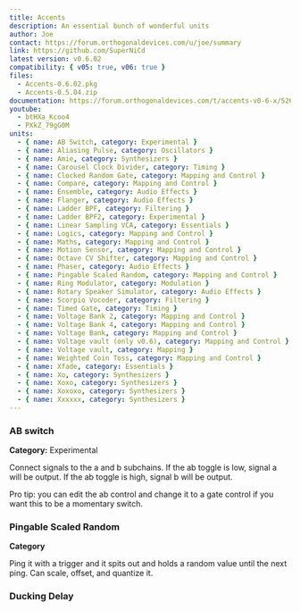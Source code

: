 ```yaml
---
title: Accents
description: An essential bunch of wonderful units
author: Joe
contact: https://forum.orthogonaldevices.com/u/joe/summary
link: https://github.com/SuperNiCd
latest version: v0.6.02
compatibility: { v05: true, v06: true }
files:
  - Accents-0.6.02.pkg
  - Accents-0.5.04.zip
documentation: https://forum.orthogonaldevices.com/t/accents-v0-6-x/5263
youtube:
  - btHXa_Kcoo4
  - PXkZ_79gG0M
units:
  - { name: AB Switch, category: Experimental }
  - { name: Aliasing Pulse, category: Oscillators }
  - { name: Amie, category: Synthesizers }
  - { name: Carousel Clock Divider, category: Timing }
  - { name: Clocked Random Gate, category: Mapping and Control }
  - { name: Compare, category: Mapping and Control }
  - { name: Ensemble, category: Audio Effects }
  - { name: Flanger, category: Audio Effects }
  - { name: Ladder BPF, category: Filtering }
  - { name: Ladder BPF2, category: Experimental }
  - { name: Linear Sampling VCA, category: Essentials }
  - { name: Logics, category: Mapping and Control }
  - { name: Maths, category: Mapping and Control }
  - { name: Motion Sensor, category: Mapping and Control }
  - { name: Octave CV Shifter, category: Mapping and Control }
  - { name: Phaser, category: Audio Effects }
  - { name: Pingable Scaled Random, category: Mapping and Control }
  - { name: Ring Modulator, category: Modulation }
  - { name: Rotary Speaker Simulator, category: Audio Effects }
  - { name: Scorpio Vocoder, category: Filtering }
  - { name: Timed Gate, category: Timing }
  - { name: Voltage Bank 2, category: Mapping and Control }
  - { name: Voltage Bank 4, category: Mapping and Control }
  - { name: Voltage Bank, category: Mapping and Control }
  - { name: Voltage vault (only v0.6), category: Mapping and Control }
  - { name: Voltage vault, category: Mapping }
  - { name: Weighted Coin Toss, category: Mapping and Control }
  - { name: Xfade, category: Essentials }
  - { name: Xo, category: Synthesizers }
  - { name: Xoxo, category: Synthesizers }
  - { name: Xoxoxo, category: Synthesizers }
  - { name: Xxxxxx, category: Synthesizers }
---
```


### AB switch

**Category:** Experimental

Connect signals to the a and b subchains. If the ab toggle is low, signal a will be output. If the ab toggle is high, signal b will be output.

Pro tip: you can edit the ab control and change it to a gate control if you want this to be a momentary switch.

### Pingable Scaled Random

**Category**

Ping it with a trigger and it spits out and holds a random value until the next ping. Can scale, offset, and quantize it.

<md-img src="accents/ab586e81470da7292aa7fc0f9922a70d77878bf0.png" alt="Alt text"></md-img>

### Ducking Delay

<youtube :video-id="'btHXa_Kcoo4'"></youtube>
